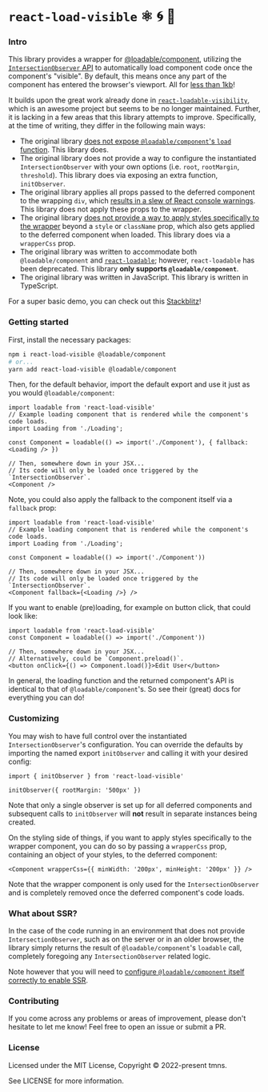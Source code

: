 # `react-load-visible` ⚛️ 🌀 👀

### Intro

This library provides a wrapper for [@loadable/component](https://github.com/gregberge/loadable-components), utilizing the [`IntersectionObserver` API](https://developer.mozilla.org/en-US/docs/Web/API/Intersection_Observer_API) to automatically load component code once the component's "visible". By default, this means once any part of the component has entered the browser's viewport. All for [less than 1kb](https://bundlephobia.com/package/react-load-visible)!

It builds upon the great work already done in [`react-loadable-visibility`](https://github.com/stratiformltd/react-loadable-visibility), which is an awesome project but seems to be no longer maintained. Further, it is lacking in a few areas that this library attempts to improve. Specifically, at the time of writing, they differ in the following main ways:

- The original library [does not expose `@loadable/component`'s `load` function](https://github.com/stratiformltd/react-loadable-visibility/issues/40). This library does.
- The original library does not provide a way to configure the instantiated `IntersectionObserver` with your own options (i.e. `root`, `rootMargin`, `threshold`). This library does via exposing an extra function, `initObserver`.
- The original library applies all props passed to the deferred component to the wrapping `div`, which [results in a slew of React console warnings](https://github.com/stratiformltd/react-loadable-visibility/issues/35). This library does not apply these props to the wrapper.
- The original library [does not provide a way to apply styles specifically to the wrapper](https://github.com/stratiformltd/react-loadable-visibility/issues/21) beyond a `style` or `className` prop, which also gets applied to the deferred component when loaded. This library does via a `wrapperCss` prop.
- The original library was written to accommodate both `@loadable/component` and [`react-loadable`](https://github.com/jamiebuilds/react-loadable); however, `react-loadable` has been deprecated. This library **only supports `@loadable/component`**.
- The original library was written in JavaScript. This library is written in TypeScript.

For a super basic demo, you can check out this [Stackblitz](https://stackblitz.com/edit/vitejs-vite-lbnqf4?file=src/App.tsx)!

### Getting started

First, install the necessary packages:

```bash
npm i react-load-visible @loadable/component
# or...
yarn add react-load-visible @loadable/component
```

Then, for the default behavior, import the default export and use it just as you would `@loadable/component`:

```tsx
import loadable from 'react-load-visible'
// Example loading component that is rendered while the component's code loads.
import Loading from './Loading';

const Component = loadable(() => import('./Component'), { fallback: <Loading /> })

// Then, somewhere down in your JSX...
// Its code will only be loaded once triggered by the `IntersectionObserver`.
<Component />
```

Note, you could also apply the fallback to the component itself via a `fallback` prop:

```tsx
import loadable from 'react-load-visible'
// Example loading component that is rendered while the component's code loads.
import Loading from './Loading';

const Component = loadable(() => import('./Component'))

// Then, somewhere down in your JSX...
// Its code will only be loaded once triggered by the `IntersectionObserver`.
<Component fallback={<Loading />} />
```

If you want to enable (pre)loading, for example on button click, that could look like:

```tsx
import loadable from 'react-load-visible'
const Component = loadable(() => import('./Component'))

// Then, somewhere down in your JSX...
// Alternatively, could be `Component.preload()`.
<button onClick={() => Component.load()}>Edit User</button>
```

In general, the loading function and the returned component's API is identical to that of `@loadable/component`'s. So see their (great) docs for everything you can do!

### Customizing

You may wish to have full control over the instantiated `IntersectionObserver`'s configuration. You can override the defaults by importing the named export `initObserver` and calling it with your desired config:

```tsx
import { initObserver } from 'react-load-visible'

initObserver({ rootMargin: '500px' })
```

Note that only a single observer is set up for all deferred components and subsequent calls to `initObserver` will **not** result in separate instances being created.

On the styling side of things, if you want to apply styles specifically to the wrapper component, you can do so by passing a `wrapperCss` prop, containing an object of your styles, to the deferred component:

```tsx
<Component wrapperCss={{ minWidth: '200px', minHeight: '200px' }} />
```

Note that the wrapper component is only used for the `IntersectionObserver` and is completely removed once the deferred component's code loads.

### What about SSR?

In the case of the code running in an environment that does not provide `IntersectionObserver`, such as on the server or in an older browser, the library simply returns the result of `@loadable/component`'s `loadable` call, completely foregoing any `IntersectionObserver` related logic.

Note however that you will need to [configure `@loadable/component` itself correctly to enable SSR](https://loadable-components.com/docs/server-side-rendering/).

### Contributing

If you come across any problems or areas of improvement, please don't hesitate to let me know! Feel free to open an issue or submit a PR.

### License
Licensed under the MIT License, Copyright © 2022-present tmns.

See LICENSE for more information.
